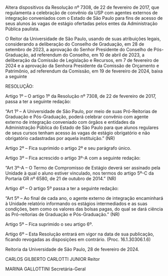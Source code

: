 Altera dispositivos da Resolução nº 7308, de 22 de fevereiro de 2017, que regulamenta a celebração de convênio da USP com agentes externos de integração conveniados com o Estado de São Paulo para fins de acesso de seus alunos às vagas de estágio ofertadas pelos entes da Administração Pública paulista.

O Reitor da Universidade de São Paulo, usando de suas atribuições legais, considerando a deliberação do Conselho de Graduação, em 28 de setembro de 2023, a aprovação do Senhor Presidente do Conselho de Pós-Graduação, ad referendum do Conselho, em 10 de abril de 2023, a deliberação da Comissão de Legislação e Recursos, em 7 de fevereiro de 2024 e a aprovação da Senhora Presidente da Comissão de Orçamento e Patrimônio, ad referendum da Comissão, em 19 de fevereiro de 2024, baixa a seguinte

RESOLUÇÃO:

Artigo 1º – O artigo 1º da Resolução nº 7308, de 22 de fevereiro de 2017, passa a ter a seguinte redação:

“Art 1º – A Universidade de São Paulo, por meio de suas Pró-Reitorias de Graduação e Pós-Graduação, poderá celebrar convênio com agente externo de integração conveniado com órgãos e entidades da Administração Pública do Estado de São Paulo para que alunos regulares de seus cursos tenham acesso às vagas de estágio obrigatório e não obrigatório cadastradas por aquela instituição.” (NR)

Artigo 2º – Fica suprimido o artigo 2º e seu parágrafo único.

Artigo 3º – Fica acrescido o artigo 3º-A com a seguinte redação:

“Art 3º-A – O Termo de Compromisso de Estágio deverá ser assinado pela Unidade à qual o aluno estiver vinculado, nos termos do artigo 5º-C da Portaria GR nº 6580, de 21 de outubro de 2014.” (NR)

Artigo 4º – O artigo 5º passa a ter a seguinte redação:

“Art 5º – Ao final de cada ano, o agente externo de integração encaminhará à Unidade relatório informando os estágios intermediados e as suas condições, bem como os valores das bolsas pagas, do qual se dará ciência às Pró-reitorias de Graduação e Pós-Graduação.” (NR)

Artigo 5º – Fica suprimido o seu artigo 6º.

Artigo 6º – Esta Resolução entrará em vigor na data de sua publicação, ficando revogadas as disposições em contrário. (Proc. 16.1.30306.1.6)

Reitoria da Universidade de São Paulo, 28 de fevereiro de 2024.

CARLOS GILBERTO CARLOTTI JUNIOR
Reitor

MARINA GALLOTTINI
Secretária-Geral